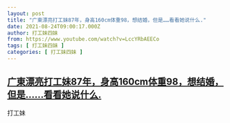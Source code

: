 ```yaml
---
layout: post
title: "广東漂亮打工妹87年，身高160cm体重98，想结婚，但是……看看她说什么."
date: 2021-08-24T09:00:17.000Z
author: 打工妹四妹
from: https://www.youtube.com/watch?v=LccYRbAEECo
tags: [ 打工妹四妹 ]
categories: [ 打工妹四妹 ]
---
```

<!--1629795617000-->
[广東漂亮打工妹87年，身高160cm体重98，想结婚，但是……看看她说什么.](https://www.youtube.com/watch?v=LccYRbAEECo)
------

<div>
打工妹
</div>
